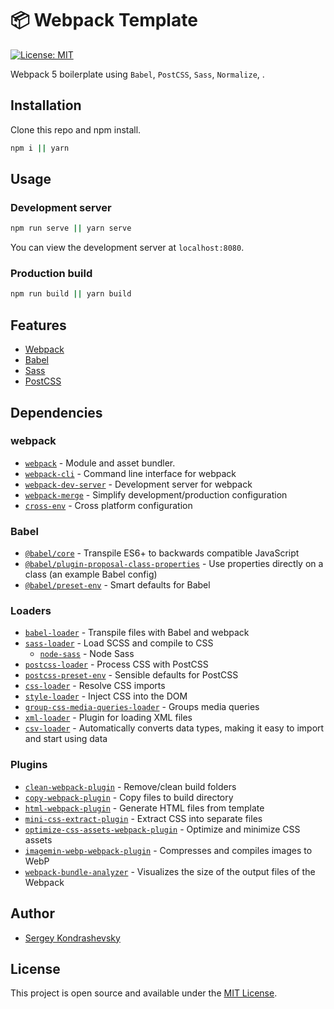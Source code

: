 # 📦 Webpack Template

[![License: MIT](https://img.shields.io/badge/License-MIT-blue.svg)](https://opensource.org/licenses/MIT)

Webpack 5 boilerplate using `Babel`, `PostCSS`, `Sass`, `Normalize`, .

## Installation

Clone this repo and npm install.

```bash
npm i || yarn
```

## Usage

### Development server

```bash
npm run serve || yarn serve
```

You can view the development server at `localhost:8080`.

### Production build

```bash
npm run build || yarn build
```

## Features

- [Webpack](https://webpack.js.org/)
- [Babel](https://babeljs.io/)
- [Sass](https://sass-lang.com/)
- [PostCSS](https://postcss.org/)

## Dependencies

### webpack

- [`webpack`](https://github.com/webpack/webpack) - Module and asset bundler.
- [`webpack-cli`](https://github.com/webpack/webpack-cli) - Command line interface for webpack
- [`webpack-dev-server`](https://github.com/webpack/webpack-dev-server) - Development server for webpack
- [`webpack-merge`](https://github.com/survivejs/webpack-merge) - Simplify development/production configuration
- [`cross-env`](https://github.com/kentcdodds/cross-env) - Cross platform configuration

### Babel

- [`@babel/core`](https://www.npmjs.com/package/@babel/core) - Transpile ES6+ to backwards compatible JavaScript
- [`@babel/plugin-proposal-class-properties`](https://babeljs.io/docs/en/babel-plugin-proposal-class-properties) - Use properties directly on a class (an example Babel config)
- [`@babel/preset-env`](https://babeljs.io/docs/en/babel-preset-env) - Smart defaults for Babel

### Loaders

- [`babel-loader`](https://webpack.js.org/loaders/babel-loader/) - Transpile files with Babel and webpack
- [`sass-loader`](https://webpack.js.org/loaders/sass-loader/) - Load SCSS and compile to CSS
  - [`node-sass`](https://github.com/sass/node-sass) - Node Sass
- [`postcss-loader`](https://webpack.js.org/loaders/postcss-loader/) - Process CSS with PostCSS
- [`postcss-preset-env`](https://www.npmjs.com/package/postcss-preset-env) - Sensible defaults for PostCSS
- [`css-loader`](https://webpack.js.org/loaders/css-loader/) - Resolve CSS imports
- [`style-loader`](https://webpack.js.org/loaders/style-loader/) - Inject CSS into the DOM
- [`group-css-media-queries-loader`](https://github.com/retyui/group-css-media-queries-loader) - Groups media queries
- [`xml-loader`](https://github.com/gisikw/xml-loader) - Plugin for loading XML files
- [`csv-loader`](https://github.com/wbkd/dsv-loader) - Automatically converts data types, making it easy to import and start using data

### Plugins

- [`clean-webpack-plugin`](https://github.com/johnagan/clean-webpack-plugin) - Remove/clean build folders
- [`copy-webpack-plugin`](https://github.com/webpack-contrib/copy-webpack-plugin) - Copy files to build directory
- [`html-webpack-plugin`](https://github.com/jantimon/html-webpack-plugin) - Generate HTML files from template
- [`mini-css-extract-plugin`](https://github.com/webpack-contrib/mini-css-extract-plugin) - Extract CSS into separate files
- [`optimize-css-assets-webpack-plugin`](https://github.com/NMFR/optimize-css-assets-webpack-plugin) - Optimize and minimize CSS assets
- [`imagemin-webp-webpack-plugin`](https://github.com/iampava/imagemin-webp-webpack-plugin) - Compresses and compiles images to WebP
- [`webpack-bundle-analyzer`](https://github.com/webpack-contrib/webpack-bundle-analyzer) - Visualizes the size of the output files of the Webpack

## Author

- [Sergey Kondrashevsky](https://github.com/SergeiWeb)

## License

This project is open source and available under the [MIT License](LICENSE).
